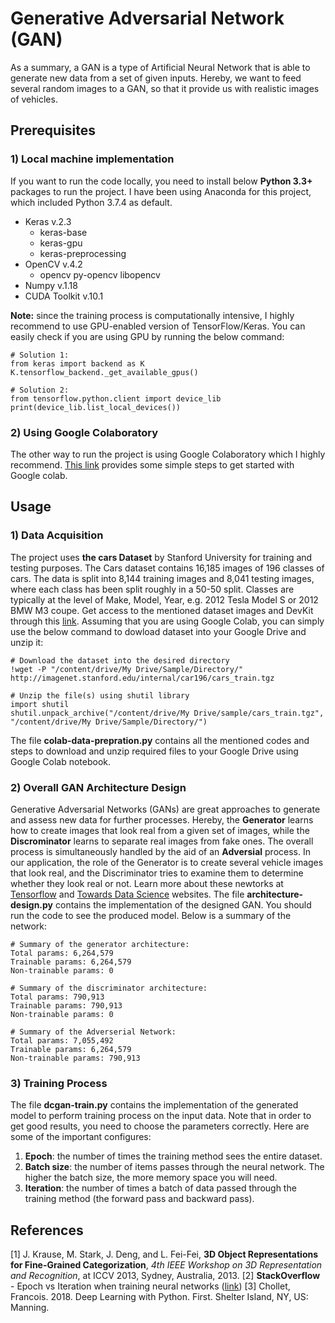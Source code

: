 # Generative Adversarial Network (GAN)

As a summary, a GAN is a type of Artificial Neural Network that is able to generate new data from a set of given inputs. Hereby, we want to feed several random images to a GAN, so that it provide us with realistic images of vehicles.

## Prerequisites
### 1) Local machine implementation
If you want to run the code locally, you need to install below **Python 3.3+** packages to run the project. I have been using Anaconda for this project, which included Python 3.7.4 as default.
- Keras v.2.3
	- keras-base
	- keras-gpu
	- keras-preprocessing
- OpenCV v.4.2
	- opencv
	py-opencv
	libopencv
- Numpy v.1.18
- CUDA Toolkit v.10.1

**Note:** since the training process is computationally intensive, I highly recommend to use GPU-enabled version of TensorFlow/Keras. You can easily check if you are using GPU by running the below command:

    # Solution 1:
    from keras import backend as K
    K.tensorflow_backend._get_available_gpus()

    # Solution 2:
    from tensorflow.python.client import device_lib
    print(device_lib.list_local_devices())

### 2) Using Google Colaboratory
The other way to run the project is using Google Colaboratory which I highly recommend. [This link](https://towardsdatascience.com/getting-started-with-google-colab-f2fff97f594c "This link") provides some simple steps to get started with Google colab.

## Usage

### 1) Data Acquisition
The project uses **the cars Dataset** by Stanford University for training and testing purposes. The Cars dataset contains 16,185 images of 196 classes of cars. The data is split into 8,144 training images and 8,041 testing images, where each class has been split roughly in a 50-50 split. Classes are typically at the level of Make, Model, Year, e.g. 2012 Tesla Model S or 2012 BMW M3 coupe. Get access to the mentioned dataset images and DevKit through this [link](https://ai.stanford.edu/~jkrause/cars/car_dataset.html "link").
Assuming that you are using Google Colab, you can simply use the below command to dowload dataset into your Google Drive and unzip it:

    # Download the dataset into the desired directory
    !wget -P "/content/drive/My Drive/Sample/Directory/" http://imagenet.stanford.edu/internal/car196/cars_train.tgz
	
	# Unzip the file(s) using shutil library
	import shutil
	shutil.unpack_archive("/content/drive/My Drive/sample/cars_train.tgz", "/content/drive/My Drive/Sample/Directory/")

The file **colab-data-prepration.py** contains all the mentioned codes and steps to download and unzip required files to your Google Drive using Google Colab notebook.

### 2) Overall GAN Architecture Design
Generative Adversarial Networks (GANs) are great approaches to generate and assess new data for further processes. Hereby, the **Generator** learns how to create images that look real from a given set of images, while the **Discrominator** learns to separate real images from fake ones. The overall process is simultaneously handled by the aid of an **Adversial** process. In our application, the role of the Generator is to create several vehicle images that look real, and the Discriminator tries to examine them to determine whether they look real or not. Learn more about these newtorks at [Tensorflow](https://www.tensorflow.org/tutorials/generative/dcgan "Tensorflow") and [Towards Data Science](https://towardsdatascience.com/generative-adversarial-network-gan-for-dummies-a-step-by-step-tutorial-fdefff170391 "Towards Data Science") websites. The file **architecture-design.py** contains the implementation of the designed GAN. You should run the code to see the produced model. Below is a summary of the network:

    # Summary of the generator architecture:
    Total params: 6,264,579
    Trainable params: 6,264,579
    Non-trainable params: 0

    # Summary of the discriminator architecture:
    Total params: 790,913
    Trainable params: 790,913
    Non-trainable params: 0

    # Summary of the Adverserial Network:
    Total params: 7,055,492
    Trainable params: 6,264,579
    Non-trainable params: 790,913


### 3) Training Process

The file **dcgan-train.py** contains the implementation of the generated model to perform training process on the input data. Note that in order to get good results, you need to choose the parameters correctly. Here are some of the important configures:
1. **Epoch**: the number of times the training method sees the entire dataset.
2. **Batch size**: the number of items passes through the neural network. The higher the batch size, the more memory space you will need.
3. **Iteration**: the number of times a batch of data passed through the training method (the forward pass and backward pass).


## References
 [1] J. Krause, M. Stark, J. Deng, and L. Fei-Fei, **3D Object Representations for Fine-Grained Categorization**, *4th IEEE Workshop on 3D Representation and Recognition*, at ICCV 2013, Sydney, Australia, 2013.
 [2] **StackOverflow** - Epoch vs Iteration when training neural networks ([link](https://stackoverflow.com/questions/4752626/epoch-vs-iteration-when-training-neural-networks "link"))
 [3] Chollet, Francois. 2018. Deep Learning with Python. First. Shelter Island, NY, US: Manning.
